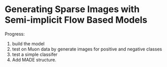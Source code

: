 # Generating Sparse Images with Semi-implicit Flow Based Models

Progress: 
1. build the model
2. test on Muon data by generate images for positive and negative classes
3. test a simple classifer 
4. Add MADE structure. 